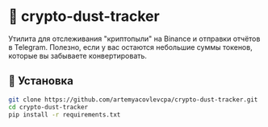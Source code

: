 # 🧹 crypto-dust-tracker

Утилита для отслеживания "криптопыли" на Binance и отправки отчётов в Telegram. Полезно, если у вас остаются небольшие суммы токенов, которые вы забываете конвертировать.

## 🔧 Установка

```bash
git clone https://github.com/artemyacovlevcpa/crypto-dust-tracker.git
cd crypto-dust-tracker
pip install -r requirements.txt
